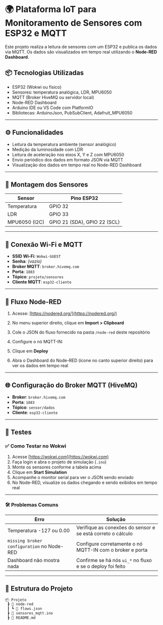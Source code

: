 # 🌍 Plataforma IoT para Monitoramento de Sensores com ESP32 e MQTT

Este projeto realiza a leitura de sensores com um ESP32 e publica os dados via MQTT. Os dados são visualizados em tempo real utilizando o **Node-RED Dashboard**.

## 📦 Tecnologias Utilizadas

- ESP32 (Wokwi ou físico)
- Sensores: temperatura analógica, LDR, MPU6050
- MQTT (Broker HiveMQ ou servidor local)
- Node-RED Dashboard
- Arduino IDE ou VS Code com PlatformIO
- Bibliotecas: ArduinoJson, PubSubClient, Adafruit_MPU6050

---

## ⚙️ Funcionalidades

- Leitura da temperatura ambiente (sensor analógico)
- Medição da luminosidade com LDR
- Leitura de aceleração nos eixos X, Y e Z com MPU6050
- Envio periódico dos dados em formato JSON via MQTT
- Visualização dos dados em tempo real no Node-RED Dashboard

---

## 🔌 Montagem dos Sensores

| Sensor       | Pino ESP32 |
|--------------|------------|
| Temperatura  | GPIO 32    |
| LDR          | GPIO 33    |
| MPU6050 (I2C)| GPIO 21 (SDA), GPIO 22 (SCL) |

---

## 📡 Conexão Wi-Fi e MQTT

- **SSID Wi-Fi**: `Wokwi-GUEST`
- **Senha**: *(vazio)*
- **Broker MQTT**: `broker.hivemq.com`
- **Porta**: `1883`
- **Tópico**: `projeto/sensores`
- **Cliente MQTT**: `esp32-cliente`

---

## 🧩 Fluxo Node-RED

1. Acesse: [https://nodered.org/](https://nodered.org/)
2. No menu superior direito, clique em **Import > Clipboard**
3. Cole o JSON do fluxo fornecido na pasta `/node-red` deste repositório
4. Configure o nó MQTT-IN:

5. Clique em **Deploy**
6. Abra o Dashboard do Node-RED (ícone no canto superior direito) para ver os dados em tempo real

---

## 🌐 Configuração do Broker MQTT (HiveMQ)

- **Broker**: `broker.hivemq.com`
- **Porta**: `1883`
- **Tópico**: `sensor/dados`
- **Cliente**: `esp32-cliente`

---

## 🧪 Testes

### ✅ Como Testar no Wokwi

1. Acesse [https://wokwi.com](https://wokwi.com)
2. Faça login e abra o projeto de simulação (`.ino`)
3. Monte os sensores conforme a tabela acima
4. Clique em **Start Simulation**
5. Acompanhe o monitor serial para ver o JSON sendo enviado
6. No Node-RED, visualize os dados chegando e sendo exibidos em tempo real

---

### 🛠️ Problemas Comuns

| Erro | Solução |
|------|---------|
| Temperatura -127 ou 0.00 | Verifique as conexões do sensor e se está correto o cálculo |
| `missing broker configuration` no Node-RED | Configure corretamente o nó MQTT-IN com o broker e porta |
| Dashboard não mostra nada | Confirme se há nós `ui_*` no fluxo e se o deploy foi feito |

---

## 📁 Estrutura do Projeto

```bash
📦 Projeto
 ┣ 📂 node-red
 ┃ ┗ 📄 flows.json
 ┣ 📄 sensores_mqtt.ino
 ┣ 📄 README.md

